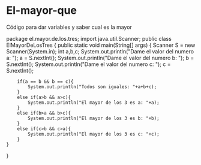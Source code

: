 # El-mayor-que
Código para dar variables y saber cual es la mayor 

package el.mayor.de.los.tres;
import java.util.Scanner;
public class ElMayorDeLosTres {
    public static void main(String[] args) {
        Scanner S = new Scanner(System.in);
        int a,b,c;
        System.out.println("Dame el valor del numero a: ");
        a = S.nextInt();
        System.out.println("Dame el valor del numero b: ");
        b = S.nextInt();
        System.out.println("Dame el valor del numero c: ");
        c = S.nextInt();
        
        if(a == b && b == c){
            System.out.println("Todos son iguales: "+a+b+c);
        }
        else if(a>b && a>c){
            System.out.println("El mayor de los 3 es a: "+a);
        }
        else if(b>a && b>c){
            System.out.println("El mayor de los 3 es b: "+b);
        }
        else if(c>b && c>a){
            System.out.println("El mayor de los 3 es c: "+c);
        }
    }
}
